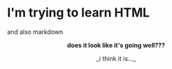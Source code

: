 # I'm trying to learn HTML

and also markdown

**<div align="center"> does it look like it's going well??? </div>**

<div align="center">_i think it is..._</div>

